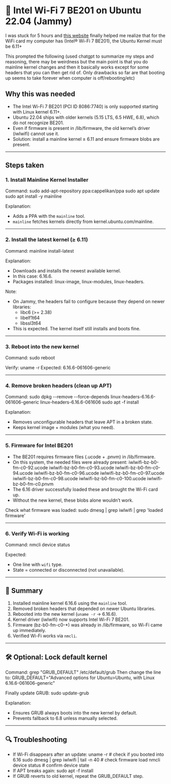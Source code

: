 # 🐧 Intel Wi-Fi 7 BE201 on Ubuntu 22.04 (Jammy)
I was stuck for 5 hours and [this website](https://www.intel.com/content/www/us/en/support/articles/000005511/wireless.html) finally helped me realize that for the WiFi card my computer has (Intel® Wi-Fi 7 BE201), the Ubuntu Kernel must be 6.11+

This prompted the following (used chatgpt to summarize my steps and reasoning, there may be weirdness but the main point is that you do mainline kernel changes and then it basically works except for some headers that you can then get rid of. Only drawbacks so far are that booting up seems to take forever when computer is off/rebooting/etc)
## Why this was needed
- The Intel Wi-Fi 7 BE201 (PCI ID 8086:7740) is only supported starting with Linux kernel 6.11+.
- Ubuntu 22.04 ships with older kernels (5.15 LTS, 6.5 HWE, 6.8), which do not recognize BE201.
- Even if firmware is present in /lib/firmware, the old kernel’s driver (iwlwifi) cannot use it.
- Solution: install a mainline kernel ≥ 6.11 and ensure firmware blobs are present.

---

## Steps taken

### 1. Install Mainline Kernel Installer
Command:
    sudo add-apt-repository ppa:cappelikan/ppa
    sudo apt update
    sudo apt install -y mainline

Explanation:
- Adds a PPA with the `mainline` tool.
- `mainline` fetches kernels directly from kernel.ubuntu.com/mainline.

---

### 2. Install the latest kernel (≥ 6.11)
Command:
    mainline install-latest

Explanation:
- Downloads and installs the newest available kernel.
- In this case: 6.16.6.
- Packages installed: linux-image, linux-modules, linux-headers.

Note:
- On Jammy, the headers fail to configure because they depend on newer libraries:
  - libc6 (>= 2.38)
  - libelf1t64
  - libssl3t64
- This is expected. The kernel itself still installs and boots fine.

---

### 3. Reboot into the new kernel
Command:
    sudo reboot

Verify:
    uname -r
Expected:
    6.16.6-061606-generic

---

### 4. Remove broken headers (clean up APT)
Command:
    sudo dpkg --remove --force-depends linux-headers-6.16.6-061606-generic linux-headers-6.16.6-061606
    sudo apt -f install

Explanation:
- Removes unconfigurable headers that leave APT in a broken state.
- Keeps kernel image + modules (what you need).

---

### 5. Firmware for Intel BE201
- The BE201 requires firmware files (.ucode + .pnvm) in /lib/firmware.
- On this system, the needed files were already present:
    iwlwifi-bz-b0-fm-c0-92.ucode
    iwlwifi-bz-b0-fm-c0-93.ucode
    iwlwifi-bz-b0-fm-c0-94.ucode
    iwlwifi-bz-b0-fm-c0-96.ucode
    iwlwifi-bz-b0-fm-c0-97.ucode
    iwlwifi-bz-b0-fm-c0-98.ucode
    iwlwifi-bz-b0-fm-c0-100.ucode
    iwlwifi-bz-b0-fm-c0.pnvm
- The 6.16 driver successfully loaded these and brought the Wi-Fi card up.
- Without the new kernel, these blobs alone wouldn’t work.

Check what firmware was loaded:
    sudo dmesg | grep iwlwifi | grep 'loaded firmware'

---

### 6. Verify Wi-Fi is working
Command:
    nmcli device status

Expected:
- One line with `wifi` type.
- State = connected or disconnected (not unavailable).

---

## 📌 Summary
1. Installed mainline kernel 6.16.6 using the `mainline` tool.
2. Removed broken headers that depended on newer Ubuntu libraries.
3. Rebooted into the new kernel (`uname -r` → 6.16.6).
4. Kernel driver (iwlwifi) now supports Intel Wi-Fi 7 BE201.
5. Firmware (bz-b0-fm-c0-*) was already in /lib/firmware, so Wi-Fi came up immediately.
6. Verified Wi-Fi works via `nmcli`.

---

## 🛠 Optional: Lock default kernel
Command:
    grep "GRUB_DEFAULT" /etc/default/grub
Then change the line to:
    GRUB_DEFAULT="Advanced options for Ubuntu>Ubuntu, with Linux 6.16.6-061606-generic"

Finally update GRUB:
    sudo update-grub

Explanation:
- Ensures GRUB always boots into the new kernel by default.
- Prevents fallback to 6.8 unless manually selected.

---

## 🔍 Troubleshooting
- If Wi-Fi disappears after an update:
      uname -r                 # check if you booted into 6.16
      sudo dmesg | grep iwlwifi | tail -n 40   # check firmware load
      nmcli device status      # confirm device state
- If APT breaks again:
      sudo apt -f install
- If GRUB reverts to old kernel, repeat the GRUB_DEFAULT step.
